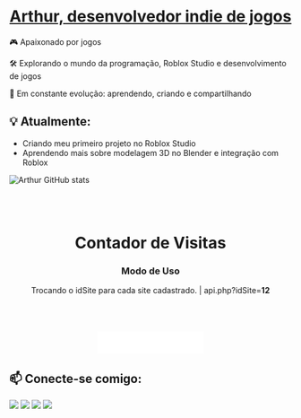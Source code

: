  <h1 align="center">
  <a href="#">
    <span class="typed">Arthur, desenvolvedor indie de jogos</span>
  </a>
</h1>


🎮 Apaixonado por jogos 

🛠️ Explorando o mundo da programação, Roblox Studio e desenvolvimento de jogos  

🚀 Em constante evolução: aprendendo, criando e compartilhando


## 💡 Atualmente:
- Criando meu primeiro projeto no Roblox Studio 
- Aprendendo mais sobre modelagem 3D no Blender e integração com Roblox

 ![Arthur GitHub stats](https://github-readme-stats.vercel.app/api?username=ArthurBatista279&theme=dark&show_icons=true)

 <center></br></br><h1>Contador de Visitas</h1>

<h3>Modo de Uso</h3>

Trocando o idSite para cada site cadastrado. |   api.php?idSite=<b>12</b> </br></br></br></br>





<iframe src="api.php?idSite=12" width="190" height="40" frameborder="0"></iframe></center>

## 📫 Conecte-se comigo:
 
<div>
<a href = "mailto:contato@barthur.oliveira07@gmail.com"><img loading="lazy" src="https://img.shields.io/badge/Gmail-D14836?style=for-the-badge&logo=gmail&logoColor=white" target="_blank"></a>
<a href="https://www.youtube.com/@Arthurbr-YT" target="_blank"><img loading="lazy" src="https://img.shields.io/badge/YouTube-FF0000?style=for-the-badge&logo=youtube&logoColor=white" target="_blank"></a>
<a href="https://www.twitch.tv/arthurbryt_oficial" target="_blank"><img loading="lazy" src="https://img.shields.io/badge/Twitch-9146FF?style=for-the-badge&logo=twitch&logoColor=white" target="_blank"></a>
<a href="https://www.linkedin.com/in/arthur-batista-oliveira-bb8018358/" target="_blank"><img loading="lazy" src="https://img.shields.io/badge/-LinkedIn-%230077B5?style=for-the-badge&logo=linkedin&logoColor=white" target="_blank"></a>   
</div>

 
